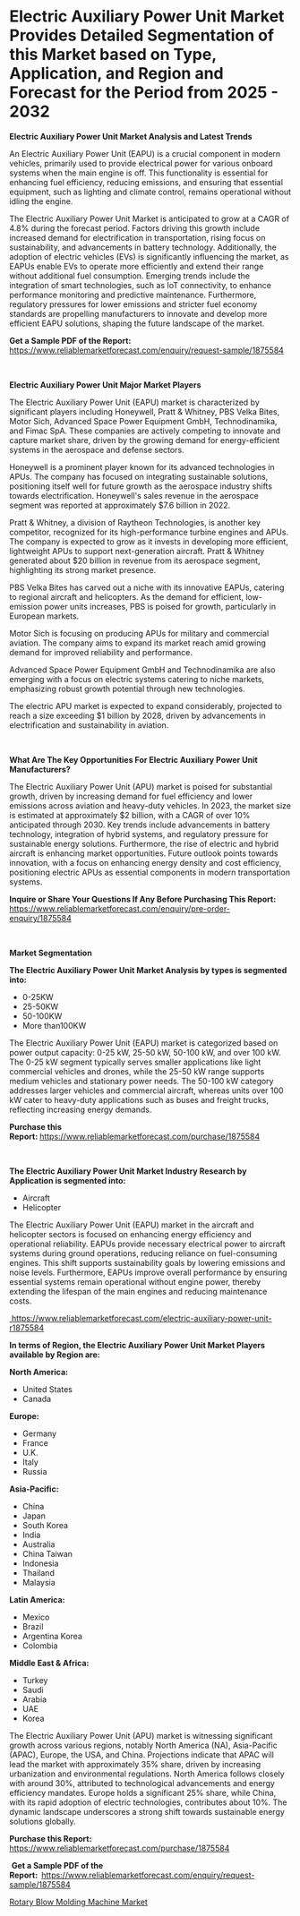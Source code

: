 <p><h1>Electric Auxiliary Power Unit Market Provides Detailed Segmentation of this Market based on Type, Application, and Region and Forecast for the Period from 2025 - 2032</h1></p><p><strong>Electric Auxiliary Power Unit Market Analysis and Latest Trends</strong></p>
<p><p>An Electric Auxiliary Power Unit (EAPU) is a crucial component in modern vehicles, primarily used to provide electrical power for various onboard systems when the main engine is off. This functionality is essential for enhancing fuel efficiency, reducing emissions, and ensuring that essential equipment, such as lighting and climate control, remains operational without idling the engine.</p><p>The Electric Auxiliary Power Unit Market is anticipated to grow at a CAGR of 4.8% during the forecast period. Factors driving this growth include increased demand for electrification in transportation, rising focus on sustainability, and advancements in battery technology. Additionally, the adoption of electric vehicles (EVs) is significantly influencing the market, as EAPUs enable EVs to operate more efficiently and extend their range without additional fuel consumption. Emerging trends include the integration of smart technologies, such as IoT connectivity, to enhance performance monitoring and predictive maintenance. Furthermore, regulatory pressures for lower emissions and stricter fuel economy standards are propelling manufacturers to innovate and develop more efficient EAPU solutions, shaping the future landscape of the market.</p></p>
<p><strong>Get a Sample PDF of the Report:&nbsp;</strong> <a href="https://www.reliablemarketforecast.com/enquiry/request-sample/1875584?utm_campaign=1885&utm_medium=2&utm_source=Github&utm_content=ia&utm_term=19022025&utm_id=electric-auxiliary-power-unit">https://www.reliablemarketforecast.com/enquiry/request-sample/1875584</a></p>
<p>&nbsp;</p>
<p><strong>Electric Auxiliary Power Unit Major Market Players</strong></p>
<p><p>The Electric Auxiliary Power Unit (EAPU) market is characterized by significant players including Honeywell, Pratt & Whitney, PBS Velka Bites, Motor Sich, Advanced Space Power Equipment GmbH, Technodinamika, and Fimac SpA. These companies are actively competing to innovate and capture market share, driven by the growing demand for energy-efficient systems in the aerospace and defense sectors.</p><p>Honeywell is a prominent player known for its advanced technologies in APUs. The company has focused on integrating sustainable solutions, positioning itself well for future growth as the aerospace industry shifts towards electrification. Honeywell's sales revenue in the aerospace segment was reported at approximately $7.6 billion in 2022.</p><p>Pratt & Whitney, a division of Raytheon Technologies, is another key competitor, recognized for its high-performance turbine engines and APUs. The company is expected to grow as it invests in developing more efficient, lightweight APUs to support next-generation aircraft. Pratt & Whitney generated about $20 billion in revenue from its aerospace segment, highlighting its strong market presence.</p><p>PBS Velka Bites has carved out a niche with its innovative EAPUs, catering to regional aircraft and helicopters. As the demand for efficient, low-emission power units increases, PBS is poised for growth, particularly in European markets.</p><p>Motor Sich is focusing on producing APUs for military and commercial aviation. The company aims to expand its market reach amid growing demand for improved reliability and performance.</p><p>Advanced Space Power Equipment GmbH and Technodinamika are also emerging with a focus on electric systems catering to niche markets, emphasizing robust growth potential through new technologies.</p><p>The electric APU market is expected to expand considerably, projected to reach a size exceeding $1 billion by 2028, driven by advancements in electrification and sustainability in aviation.</p></p>
<p>&nbsp;</p>
<p><strong>What Are The Key Opportunities For Electric Auxiliary Power Unit Manufacturers?</strong></p>
<p><p>The Electric Auxiliary Power Unit (APU) market is poised for substantial growth, driven by increasing demand for fuel efficiency and lower emissions across aviation and heavy-duty vehicles. In 2023, the market size is estimated at approximately $2 billion, with a CAGR of over 10% anticipated through 2030. Key trends include advancements in battery technology, integration of hybrid systems, and regulatory pressure for sustainable energy solutions. Furthermore, the rise of electric and hybrid aircraft is enhancing market opportunities. Future outlook points towards innovation, with a focus on enhancing energy density and cost efficiency, positioning electric APUs as essential components in modern transportation systems.</p></p>
<p><strong>Inquire or Share Your Questions If Any Before Purchasing This Report:</strong> <a href="https://www.reliablemarketforecast.com/enquiry/pre-order-enquiry/1875584?utm_campaign=1885&utm_medium=2&utm_source=Github&utm_content=ia&utm_term=19022025&utm_id=electric-auxiliary-power-unit">https://www.reliablemarketforecast.com/enquiry/pre-order-enquiry/1875584</a></p>
<p>&nbsp;</p>
<p><strong>Market Segmentation</strong></p>
<p><strong>The Electric Auxiliary Power Unit Market Analysis by types is segmented into:</strong></p>
<p><ul><li>0-25KW</li><li>25-50KW</li><li>50-100KW</li><li>More than100KW</li></ul></p>
<p><p>The Electric Auxiliary Power Unit (EAPU) market is categorized based on power output capacity: 0-25 kW, 25-50 kW, 50-100 kW, and over 100 kW. The 0-25 kW segment typically serves smaller applications like light commercial vehicles and drones, while the 25-50 kW range supports medium vehicles and stationary power needs. The 50-100 kW category addresses larger vehicles and commercial aircraft, whereas units over 100 kW cater to heavy-duty applications such as buses and freight trucks, reflecting increasing energy demands.</p></p>
<p><strong>Purchase this Report:&nbsp;</strong><a href="https://www.reliablemarketforecast.com/purchase/1875584?utm_campaign=1885&utm_medium=2&utm_source=Github&utm_content=ia&utm_term=19022025&utm_id=electric-auxiliary-power-unit">https://www.reliablemarketforecast.com/purchase/1875584</a></p>
<p>&nbsp;</p>
<p><strong>The Electric Auxiliary Power Unit Market Industry Research by Application is segmented into:</strong></p>
<p><ul><li>Aircraft</li><li>Helicopter</li></ul></p>
<p><p>The Electric Auxiliary Power Unit (EAPU) market in the aircraft and helicopter sectors is focused on enhancing energy efficiency and operational reliability. EAPUs provide necessary electrical power to aircraft systems during ground operations, reducing reliance on fuel-consuming engines. This shift supports sustainability goals by lowering emissions and noise levels. Furthermore, EAPUs improve overall performance by ensuring essential systems remain operational without engine power, thereby extending the lifespan of the main engines and reducing maintenance costs.</p></p>
<p><a href="https://www.reliablemarketforecast.com/electric-auxiliary-power-unit-r1875584?utm_campaign=1885&utm_medium=2&utm_source=Github&utm_content=ia&utm_term=19022025&utm_id=electric-auxiliary-power-unit">&nbsp;https://www.reliablemarketforecast.com/electric-auxiliary-power-unit-r1875584</a></p>
<p><strong>In terms of Region, the Electric Auxiliary Power Unit Market Players available by Region are:</strong></p>
<p>
    <p> <strong> North America: </strong>
        <ul>
            <li>United States</li>
            <li>Canada</li>
        </ul>
        </p> 
    <p> <strong> Europe: </strong>
        <ul>
            <li>Germany</li>
            <li>France</li>
            <li>U.K.</li>
            <li>Italy</li>
            <li>Russia</li>
        </ul>
        </p> 
    <p> <strong> Asia-Pacific: </strong>
        <ul>
            <li>China</li>
            <li>Japan</li>
            <li>South Korea</li>
            <li>India</li>
            <li>Australia</li>
            <li>China Taiwan</li>
            <li>Indonesia</li>
            <li>Thailand</li>
            <li>Malaysia</li>
        </ul>
        </p> 
    <p> <strong> Latin America: </strong>
        <ul>
            <li>Mexico</li>
            <li>Brazil</li>
            <li>Argentina Korea</li>
            <li>Colombia</li>
        </ul>
        </p> 
    <p> <strong> Middle East & Africa: </strong>
        <ul>
            <li>Turkey</li>
            <li>Saudi</li>
            <li>Arabia</li>
            <li>UAE</li>
            <li>Korea</li>
        </ul>
    </p>
    </p>
<p><p>The Electric Auxiliary Power Unit (APU) market is witnessing significant growth across various regions, notably North America (NA), Asia-Pacific (APAC), Europe, the USA, and China. Projections indicate that APAC will lead the market with approximately 35% share, driven by increasing urbanization and environmental regulations. North America follows closely with around 30%, attributed to technological advancements and energy efficiency mandates. Europe holds a significant 25% share, while China, with its rapid adoption of electric technologies, contributes about 10%. The dynamic landscape underscores a strong shift towards sustainable energy solutions globally.</p></p>
<p><strong>Purchase this Report: </strong><a href="https://www.reliablemarketforecast.com/purchase/1875584?utm_campaign=1885&utm_medium=2&utm_source=Github&utm_content=ia&utm_term=19022025&utm_id=electric-auxiliary-power-unit">https://www.reliablemarketforecast.com/purchase/1875584</a></p>
<p>&nbsp;<strong>Get a Sample PDF of the Report:&nbsp;&nbsp;</strong><a href="https://www.reliablemarketforecast.com/enquiry/request-sample/1875584?utm_campaign=1885&utm_medium=2&utm_source=Github&utm_content=ia&utm_term=19022025&utm_id=electric-auxiliary-power-unit">https://www.reliablemarketforecast.com/enquiry/request-sample/1875584</a></p>
<p><strong></strong></p>
<p><p><a href="https://github.com/sofayahoo2023/Market-Research-Report-List-7/blob/main/rotary-blow-molding-machine-market.md?utm_campaign=1885&utm_medium=2&utm_source=Github&utm_content=ia&utm_term=19022025&utm_id=electric-auxiliary-power-unit">Rotary Blow Molding Machine Market</a></p></p>